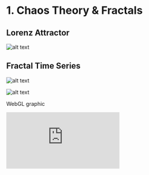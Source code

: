 # 1. Chaos Theory & Fractals

## Lorenz Attractor

![alt text](http://sdeevi.com/wp-content/uploads/2015/10/Lorenz_attractor31.jpg "Lorenz Attractor")

## Fractal Time Series
![alt text][fBM]

[fBM]: http://sdeevi.com/wp-content/uploads/2015/10/movie050.png "Fractal Time Series"

![alt text](http://sdeevi.com/wp-content/uploads/2015/10/fBM.gif "Fractal Time Series 2")

WebGL graphic

![alt text](http://sdeevi.com/wp-content/uploads/2015/10/index.html "test")
